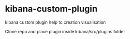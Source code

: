 # kibana-custom-plugin
kibana custom plugin help to creation visualisation 

Clone repo and place plugin inside kibana/src/plugins folder
